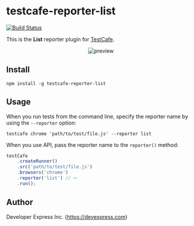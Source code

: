 # testcafe-reporter-list
[![Build Status](https://travis-ci.org/DevExpress/testcafe-reporter-list.svg)](https://travis-ci.org/DevExpress/testcafe-reporter-list)

This is the **List** reporter plugin for [TestCafe](http://devexpress.github.io/testcafe).

<p align="center">
    <img src="https://raw.github.com/DevExpress/testcafe-reporter-list/master/media/preview.png" alt="preview" />
</p>

## Install

```
npm install -g testcafe-reporter-list
```

## Usage

When you run tests from the command line, specify the reporter name by using the `--reporter` option:

```
testcafe chrome 'path/to/test/file.js' --reporter list
```


When you use API, pass the reporter name to the `reporter()` method:

```js
testCafe
    .createRunner()
    .src('path/to/test/file.js')
    .browsers('chrome')
    .reporter('list') // <-
    .run();
```

## Author
Developer Express Inc. (https://devexpress.com)
